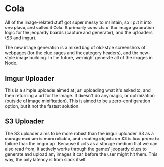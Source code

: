 # Cola

All of the image-related stuff got super messy to maintain, so I put it into one place, and called it Cola. It primarily consists of the image generation logic for the jeopardy boards (capture and generator), and the uploaders (S3 and imgur).

The new image generation is a mixed bag of old-style screenshots of webpages (for the clue pages and the category headers), and the new-style image building. In the future, we might generate all of the images in Node.

## Imgur Uploader

This is a simple uploader aimed at just uploading what it's asked to, and then returning a url for the image. It doesn't do any magic, or optimization (outside of image minification). This is aimed to be a zero-configuration option, but it not the fastest solution.

## S3 Uploader

The S3 uploader aims to be more robust than the imgur uploader. S3 as a storage medium is more reliable, and creating objects on S3 is less prone to failure than the imgur api. Because it acts as a storage medium that we can also read from, it actively works through the games' jeopardy clues to generate and upload any images it can before the user might hit them. This way, the only latency is from slack itself.
